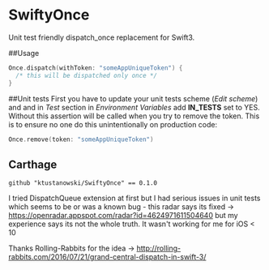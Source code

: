 # SwiftyOnce
Unit test friendly dispatch_once replacement for Swift3.

##Usage

```swift
Once.dispatch(withToken: "someAppUniqueToken") {
  /* this will be dispatched only once */
}
```

##Unit tests
First you have to update your unit tests scheme (*Edit scheme*) and and in *Test* section in *Environment Variables* add **IN_TESTS** set to YES. Without this assertion will be called when you try to remove the token. This is to ensure no one do this unintentionally on production code:
```swift
Once.remove(token: "someAppUniqueToken")
```
## Carthage
```
github "ktustanowski/SwiftyOnce" == 0.1.0
```
I tried DispatchQueue extension at first but I had serious issues in unit tests which seems to be or was a known bug - this radar says its fixed -> https://openradar.appspot.com/radar?id=4624971611504640 but my experience says its not the whole truth. It wasn't working for me for iOS < 10

Thanks Rolling-Rabbits for the idea -> http://rolling-rabbits.com/2016/07/21/grand-central-dispatch-in-swift-3/
